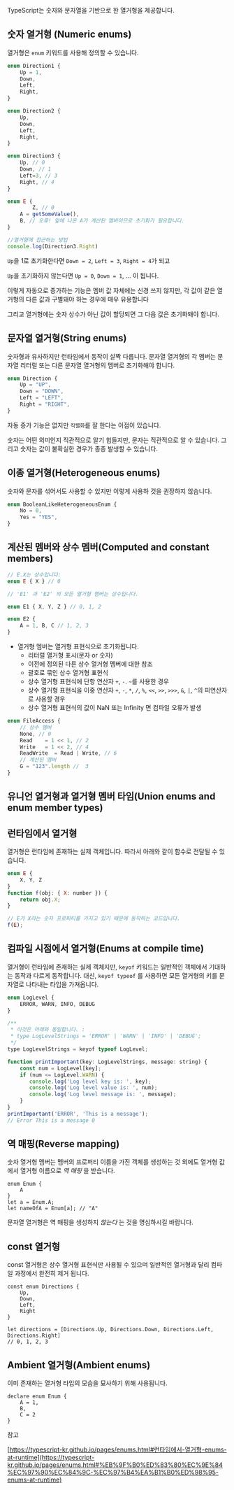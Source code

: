 TypeScript는 숫자와 문자열을 기반으로 한 열거형을 제공합니다.

## 숫자 열거형 (Numeric enums)

열거형은 `enum` 키워드를 사용해 정의할 수 있습니다.

```jsx
enum Direction1 {
    Up = 1,
    Down,
    Left,
    Right,
}

enum Direction2 {
    Up,
    Down,
    Left,
    Right,
}

enum Direction3 {
    Up, // 0
    Down, // 1
    Left=3, // 3
    Right, // 4
}

enum E {
		Z, // 0
    A = getSomeValue(),
    B, // 오류! 앞에 나온 A가 계산된 멤버이므로 초기화가 필요합니다.
}

//열거형에 접근하는 방법
console.log(Direction3.Right)
```

`Up`을 1로 초기화한다면 `Down = 2`, `Left = 3`, `Right = 4`가 되고

`Up`을 초기화하지 않는다면 `Up = 0`, `Down = 1`, … 이 됩니다.

이렇게 자동으로 증가하는 기능은 멤버 값 자체에는 신경 쓰지 않지만, 각 값이 같은 열거형의 다른 값과 구별돼야 하는 경우에 매우 유용합니다

그리고 열거형에는 숫자 상수가 아닌 값이 할당되면 그 다음 값은 초기화돼야 합니다.

## 문자열 열거형(String enums)

숫자형과 유사하지만 런타임에서 동작이 살짝 다릅니다. 문자열 열겨형의 각 멤버는 문자열 리터럴 또는 다른 문자열 열거형의 멤버로 초기화해야 합니다.

```jsx
enum Direction {
    Up = "UP",
    Down = "DOWN",
    Left = "LEFT",
    Right = "RIGHT",
}
```

자동 증가 기능은 없지만 `직렬화`를 잘 한다는 이점이 있습니다.

숫자는 어떤 의미인지 직관적으로 알기 힘들지만, 문자는 직관적으로 알 수 있습니다. 그리고 숫자는 값이 불확실한 경우가 종종 발생할 수 있습니다.

## 이종 열거형(Heterogeneous enums)

숫자와 문자를 섞어서도 사용할 수 있지만 이렇게 사용하 것을 권장하지 않습니다.

```jsx
enum BooleanLikeHeterogeneousEnum {
    No = 0,
    Yes = "YES",
}
```

## 계산된 멤버와 상수 멤버(Computed and constant members)

```jsx
// E.X는 상수입니다:
enum E { X } // 0

// 'E1' 과 'E2' 의 모든 열거형 멤버는 상수입니다.

enum E1 { X, Y, Z } // 0, 1, 2

enum E2 {
    A = 1, B, C // 1, 2, 3
}
```

- 열거형 멤버는 열거형 표현식으로 초기화됩니다.
    - 리터럴 열거형 표시(문자 or 숫자)
    - 이전에 정의된 다른 상수 열거형 멤버에 대한 참조
    - 괄호로 묶인 상수 열거형 표현식
    - 상수 열거형 표현식에 단항 연산자 `+`, `-`. `~`를 사용한 경우
    - 상수 열거형 표현식을 이중 연산자 `+`, `-`, `*`, `/`, `%`, `<<`, `>>`, `>>>`, `&`, `|`, `^`의 피연산자로 사용할 경우
    - 상수 열거형 표현식의 값이 NaN 또는 Infinity 면 컴파일 오류가 발생

```jsx
enum FileAccess {
    // 상수 멤버
    None, // 0
    Read    = 1 << 1, // 2
    Write   = 1 << 2, // 4
    ReadWrite  = Read | Write, // 6
    // 계산된 멤버
    G = "123".length //  3
}
```

## 유니언 열거형과 열거형 멤버 타임(Union enums and enum member types)

## 런타임에서 열거형

열거형은 런타임에 존재하는 실제 객체입니다. 따라서 아래와 같이 함수로 전달될 수 있습니다.

```jsx
enum E {
    X, Y, Z
}
function f(obj: { X: number }) {
    return obj.X;
}

// E가 X라는 숫자 프로퍼티를 가지고 있기 때문에 동작하는 코드입니다.
f(E);
```

## 컴파일 시점에서 열거형(Enums at compile time)

열거형이 런타임에 존재하는 실제 객체지만, `keyof` 키워드는 일반적인 객체에서 기대하는 동작과 다르게 동작합니다. 대신, `keyof typeof` 를 사용하면 모든 열거형의 키를 문자열로 나타내는 타입을 가져옵니다.

```jsx
enum LogLevel {
    ERROR, WARN, INFO, DEBUG
}

/**
 * 이것은 아래와 동일합니다. :
 * type LogLevelStrings = 'ERROR' | 'WARN' | 'INFO' | 'DEBUG';
 */
type LogLevelStrings = keyof typeof LogLevel;

function printImportant(key: LogLevelStrings, message: string) {
    const num = LogLevel[key];
    if (num <= LogLevel.WARN) {
       console.log('Log level key is: ', key);
       console.log('Log level value is: ', num);
       console.log('Log level message is: ', message);
    }
}
printImportant('ERROR', 'This is a message');
// Error This is a message 0
```

## 역 매핑(Reverse mapping)

숫자 열거형 멤버는 멤버의 프로퍼티 이름을 가진 객체를 생성하는 것 외에도 열거형 값에서 열거형 이름으로 *역 매핑* 을 받습니다.

```tsx
enum Enum {
    A
}
let a = Enum.A;
let nameOfA = Enum[a]; // "A"

```

문자열 열거형은 역 매핑을 생성하지 *않는다* 는 것을 명심하시길 바랍니다.

## const 열거형

const  열거형은 상수 열거형 표현식만 사용될 수 있으며 일반적인 열거형과 달리 컴파일 과정에서 완전히 제거 됩니다.

```tsx
const enum Directions {
    Up,
    Down,
    Left,
    Right
}

let directions = [Directions.Up, Directions.Down, Directions.Left, Directions.Right]
// 0, 1, 2, 3
```

## Ambient 열거형(Ambient enums)

이미 존재하는 열거형 타입의 모습을 묘사하기 위해 사용됩니다.

```tsx
declare enum Enum {
    A = 1,
    B,
    C = 2
}
```

참고

[https://typescript-kr.github.io/pages/enums.html#런타임에서-열거형-enums-at-runtime](https://typescript-kr.github.io/pages/enums.html#%EB%9F%B0%ED%83%80%EC%9E%84%EC%97%90%EC%84%9C-%EC%97%B4%EA%B1%B0%ED%98%95-enums-at-runtime)

